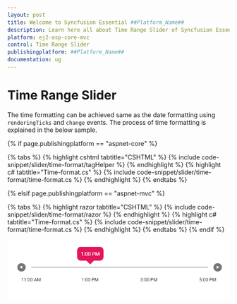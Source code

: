 ```yaml
---
layout: post
title: Welcome to Syncfusion Essential ##Platform_Name##
description: Learn here all about Time Range Slider of Syncfusion Essential ##Platform_Name## widgets based on HTML5 and jQuery.
platform: ej2-asp-core-mvc
control: Time Range Slider
publishingplatform: ##Platform_Name##
documentation: ug
---
```


# Time Range Slider

The time formatting can be achieved same as the date formatting using `renderingTicks` and `change` events. The process of time formatting is explained in the below sample.

{% if page.publishingplatform == "aspnet-core" %}

{% tabs %}
{% highlight cshtml tabtitle="CSHTML" %}
{% include code-snippet/slider/time-format/tagHelper %}
{% endhighlight %}
{% highlight c# tabtitle="Time-format.cs" %}
{% include code-snippet/slider/time-format/time-format.cs %}
{% endhighlight %}
{% endtabs %}

{% elsif page.publishingplatform == "aspnet-mvc" %}

{% tabs %}
{% highlight razor tabtitle="CSHTML" %}
{% include code-snippet/slider/time-format/razor %}
{% endhighlight %}
{% highlight c# tabtitle="Time-format.cs" %}
{% include code-snippet/slider/time-format/time-format.cs %}
{% endhighlight %}
{% endtabs %}
{% endif %}



![ASP .NET Core - Slider - Time - Format](../images/slider-time-format.png)